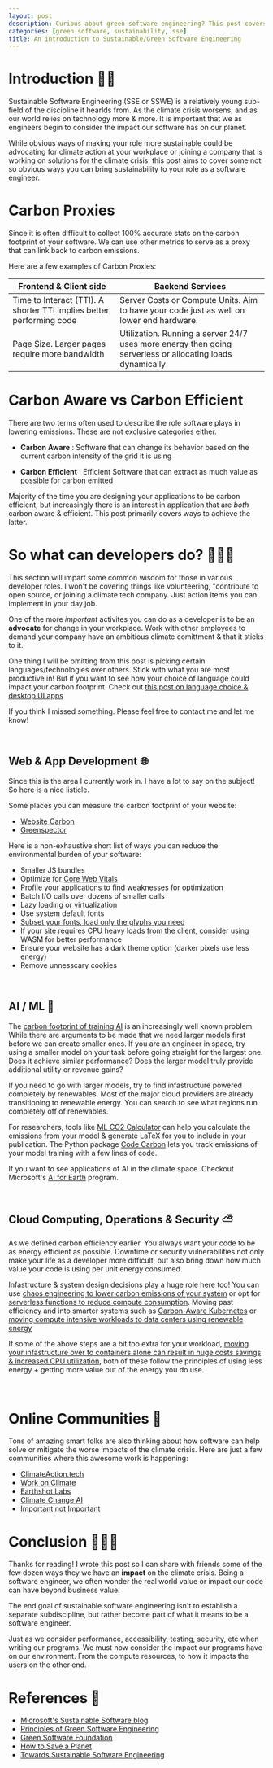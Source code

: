 ```yaml
---
layout: post
description: Curious about green software engineering? This post covers the common terms & how developers can take action against the climate crisis with just their day jobs. 
categories: [green software, sustainability, sse]
title: An introduction to Sustainable/Green Software Engineering
---
```


# Introduction 👋🏽

Sustainable Software Engineering (SSE or SSWE) is a relatively young sub-field of the discipline it hearlds from. As the climate crisis worsens, and as our world relies on technology more & more. It is important that we as engineers begin to consider the impact our software has on our planet.

While obvious ways of making your role more sustainable could be advocating for climate action at your workplace or joining a company that is working on solutions for the climate crisis, this post aims to cover some not so obvious ways you can bring sustainability to your role as a software engineer.

# Carbon Proxies 
Since it is often difficult to collect 100% accurate stats on the carbon footprint of your software. We can use other metrics to serve as a proxy that can link back to carbon emissions.

Here are a few examples of Carbon Proxies:

| Frontend & Client side     | Backend Services |
| ----------- | ----------- |
| Time to Interact (TTI). A shorter TTI implies better performing code    | Server Costs or Compute Units. Aim to have your code just as well on lower end hardware. |
| Page Size. Larger pages require more bandwidth   | Utilization. Running a server 24/7 uses more energy then going serverless or allocating loads dynamically |  

# Carbon Aware vs Carbon Efficient 

There are two terms often used to describe the role software plays in lowering emissions. These are not exclusive categories either.

- **Carbon Aware** : Software that can change its behavior based on the current carbon intensity of the grid it is using​

- **Carbon Efficient** : Efficient Software that can extract as much value as possible for carbon emitted​

Majority of the time you are designing your applications to be carbon efficient, but increasingly there is an interest in application that are *both* carbon aware & efficient. This post primarily covers ways to achieve the latter.

# So what can developers do? 👩🏽‍💻

This section will impart some common wisdom for those in various developer roles. I won't be covering things like volunteering, "contribute to open source, or joining a climate tech company. Just action items you can implement in your day job.

One of the more *important* activites you can do as a developer is to be an **advocate** for change in your workplace. Work with other employees to demand your company have an ambitious climate comittment & that it sticks to it.

One thing I will be omitting from this post is picking certain languages/technologies over others. Stick with what you are most productive in! But if you want to see how your choice of language could impact your carbon footprint. Check out [this post on language choice & desktop UI apps](https://devblogs.microsoft.com/sustainable-software/language-impact-on-ui-apps/)

If you think I missed something. Please feel free to contact me and let me know!

&nbsp;
## Web & App Development 🌐
Since this is the area I currently work in. I have a lot to say on the subject! So here is a nice listicle.

Some places you can measure the carbon footprint of your website:

- [Website Carbon](https://www.websitecarbon.com/)
- [Greenspector](http://mobile-efficiency-index.com/en/)

Here is a non-exhaustive short list of ways you can reduce the environmental burden of your software:

- Smaller JS bundles
- Optimize for [Core Web Vitals](https://web.dev/vitals/)
- Profile your applications to find weaknesses for optimization
- Batch I/O calls over dozens of smaller calls
- Lazy loading or virtualization
- Use system default fonts
- [Subset your fonts, load only the glyphs you need](https://www.afasterweb.com/2018/03/09/subsetting-fonts-with-glyphhanger/?utm_medium=email&utm_source=fershad)
- If your site requires CPU heavy loads from the client, consider using WASM for better performance
- Ensure your website has a dark theme option (darker pixels use less energy)
- Remove unnesscary cookies

&nbsp;
## AI / ML 🧠
The [carbon footprint of training AI](https://www.nature.com/articles/s42256-020-0219-9) is an increasingly well known problem. While there are arguments to be made that we need larger models first before we can create smaller ones. If you are an engineer in space, try using a smaller model on your task before going straight for the largest one. Does it achieve similar performance? Does the larger model truly provide additional utility or revenue gains? 

If you need to go with larger models, try to find infastructure powered completely by renewables. Most of the major cloud providers are already transitioning to renewable energy. You can search to see what regions run completely off of renewables. 

For researchers, tools like [ML CO2 Calculator](https://mlco2.github.io/impact/) can help you calculate the emissions from your model & generate LaTeX for you to include in your publication. The Python package [Code Carbon](https://codecarbon.io/) lets you track emissions of your model training with a few lines of code. 

If you want to see applications of AI in the climate space. Checkout Microsoft's [AI for Earth](https://www.microsoft.com/en-us/ai/ai-for-earth) program.

&nbsp;
## Cloud Computing, Operations & Security ⛅
As we defined carbon efficiency earlier. You always want your code to be as energy efficient as possible. Downtime or security vulnerabilities not only make your life as a developer more difficult, but also bring down how much value your code is using per unit energy consumed. 

Infastructure & system design decisions play a huge role here too! You can use [chaos engineering to lower carbon emissions of your system](https://devblogs.microsoft.com/sustainable-software/the-carbon-monkey/) or opt for [serverless functions to reduce compute consumption](https://devblogs.microsoft.com/sustainable-software/how-azure-com-uses-serverless-functions-for-consumption-based-utilization-and-reduced-always-on-electric-footprint/). Moving past efficiency and into smarter systems such as [Carbon-Aware Kubernetes](https://devblogs.microsoft.com/sustainable-software/carbon-aware-kubernetes/) or [moving compute intensive workloads to data centers using renewable energy](https://blog.google/inside-google/infrastructure/data-centers-work-harder-sun-shines-wind-blows/)

If some of the above steps are a bit too extra for your workload, [moving your infastructure over to containers alone can result in huge costs savings & increased CPU utilization](https://www.cncf.io/case-studies/nordstrom/), both of these follow the principles of using less energy + getting more value out of the energy you do use.

&nbsp;

# Online Communities 💬
Tons of amazing smart folks are also thinking about how software can help solve or mitigate the worse impacts of the climate crisis. Here are just a few communities where this awesome work is happening:

- [ClimateAction.tech](https://climateaction.tech/)
- [Work on Climate](https://workonclimate.org/)
- [Earthshot Labs](https://www.earthshot.eco/)
- [Climate Change AI](https://www.climatechange.ai/)
- [Important not Important](https://www.importantnotimportant.com/)

# Conclusion 🙋🏽‍♂️

Thanks for reading! I wrote this post so I can share with friends some of the few dozen ways they we have an **impact** on the climate crisis. Being a software engineer, we often wonder the real world value or impact our code can have beyond business value.

The end goal of sustainable software engineering isn't to establish a separate subdiscipline, but rather become part of what it means to be a software engineer.

Just as we consider performance, accessibility, testing, security, etc when writing our programs. We must now consider the impact our programs have on our environment. From the compute resources, to how it impacts the users on the other end.

# References 📝
- [Microsoft's Sustainable Software blog](https://devblogs.microsoft.com/sustainable-software/)
- [Principles of Green Software Engineering](https://principles.green/)
- [Green Software Foundation](https://greensoftware.foundation/)
- [How to Save a Planet](https://gimletmedia.com/shows/howtosaveaplanet)
- [Towards Sustainable Software Engineering](https://increment.com/containers/containers-for-sustainable-software-engineering/)
